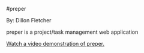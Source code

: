 #preper

By: Dillon Fletcher

preper is a project/task management web application

[Watch a video demonstration of preper.](https://www.youtube.com/watch?hd=1&v=QR-SE4I_Q70)



